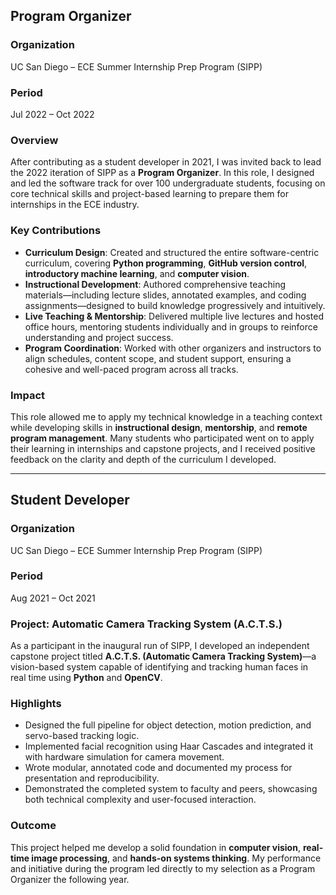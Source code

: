 ## Program Organizer

### Organization

UC San Diego – ECE Summer Internship Prep Program (SIPP)

### Period

Jul 2022 – Oct 2022

### Overview

After contributing as a student developer in 2021, I was invited back to lead the 2022 iteration of SIPP as a **Program Organizer**. In this role, I designed and led the software track for over 100 undergraduate students, focusing on core technical skills and project-based learning to prepare them for internships in the ECE industry.

### Key Contributions

- **Curriculum Design**: Created and structured the entire software-centric curriculum, covering **Python programming**, **GitHub version control**, **introductory machine learning**, and **computer vision**.
- **Instructional Development**: Authored comprehensive teaching materials—including lecture slides, annotated examples, and coding assignments—designed to build knowledge progressively and intuitively.
- **Live Teaching & Mentorship**: Delivered multiple live lectures and hosted office hours, mentoring students individually and in groups to reinforce understanding and project success.
- **Program Coordination**: Worked with other organizers and instructors to align schedules, content scope, and student support, ensuring a cohesive and well-paced program across all tracks.

### Impact

This role allowed me to apply my technical knowledge in a teaching context while developing skills in **instructional design**, **mentorship**, and **remote program management**. Many students who participated went on to apply their learning in internships and capstone projects, and I received positive feedback on the clarity and depth of the curriculum I developed.

---

## Student Developer

### Organization

UC San Diego – ECE Summer Internship Prep Program (SIPP)

### Period

Aug 2021 – Oct 2021

### Project: Automatic Camera Tracking System (A.C.T.S.)

As a participant in the inaugural run of SIPP, I developed an independent capstone project titled **A.C.T.S. (Automatic Camera Tracking System)**—a vision-based system capable of identifying and tracking human faces in real time using **Python** and **OpenCV**.

### Highlights

- Designed the full pipeline for object detection, motion prediction, and servo-based tracking logic.
- Implemented facial recognition using Haar Cascades and integrated it with hardware simulation for camera movement.
- Wrote modular, annotated code and documented my process for presentation and reproducibility.
- Demonstrated the completed system to faculty and peers, showcasing both technical complexity and user-focused interaction.

### Outcome

This project helped me develop a solid foundation in **computer vision**, **real-time image processing**, and **hands-on systems thinking**. My performance and initiative during the program led directly to my selection as a Program Organizer the following year.

